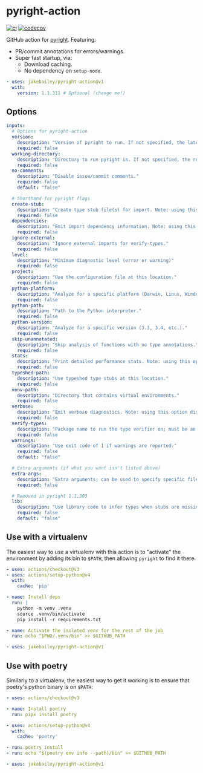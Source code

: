 # pyright-action

[![ci](https://github.com/jakebailey/pyright-action/actions/workflows/ci.yml/badge.svg)](https://github.com/jakebailey/pyright-action/actions/workflows/ci.yml)
[![codecov](https://codecov.io/gh/jakebailey/pyright-action/branch/main/graph/badge.svg?token=5OMEFS2LQZ)](https://codecov.io/gh/jakebailey/pyright-action)

GitHub action for [pyright](https://github.com/microsoft/pyright). Featuring:

- PR/commit annotations for errors/warnings.
- Super fast startup, via:
  - Download caching.
  - No dependency on `setup-node`.

```yml
- uses: jakebailey/pyright-action@v1
  with:
    version: 1.1.311 # Optional (change me!)
```

## Options

```yml
inputs:
  # Options for pyright-action
  version:
    description: "Version of pyright to run. If not specified, the latest version will be used."
    required: false
  working-directory:
    description: "Directory to run pyright in. If not specified, the repo root will be used."
    required: false
  no-comments:
    description: "Disable issue/commit comments."
    required: false
    default: "false"

  # Shorthand for pyright flags
  create-stub:
    description: "Create type stub file(s) for import. Note: using this option disables commenting."
    required: false
  dependencies:
    description: "Emit import dependency information. Note: using this option disables commenting."
    required: false
  ignore-external:
    description: "Ignore external imports for verify-types."
    required: false
  level:
    description: "Minimum diagnostic level (error or warning)"
    required: false
  project:
    description: "Use the configuration file at this location."
    required: false
  python-platform:
    description: "Analyze for a specific platform (Darwin, Linux, Windows)."
    required: false
  python-path:
    description: "Path to the Python interpreter."
    required: false
  python-version:
    description: "Analyze for a specific version (3.3, 3.4, etc.)."
    required: false
  skip-unannotated:
    description: "Skip analysis of functions with no type annotations."
    required: false
  stats:
    description: "Print detailed performance stats. Note: using this option disables commenting."
    required: false
  typeshed-path:
    description: "Use typeshed type stubs at this location."
    required: false
  venv-path:
    description: "Directory that contains virtual environments."
    required: false
  verbose:
    description: "Emit verbose diagnostics. Note: using this option disables commenting."
    required: false
  verify-types:
    description: "Package name to run the type verifier on; must be an *installed* library. Any score under 100% will fail the build. Using this option disables commenting."
    required: false
  warnings:
    description: "Use exit code of 1 if warnings are reported."
    required: false
    default: "false"

  # Extra arguments (if what you want isn't listed above)
  extra-args:
    description: "Extra arguments; can be used to specify specific files to check."
    required: false

  # Removed in pyright 1.1.303
  lib:
    description: "Use library code to infer types when stubs are missing."
    required: false
    default: "false"
```

## Use with a virtualenv

The easiest way to use a virtualenv with this action is to "activate" the
environment by adding its bin to `$PATH`, then allowing `pyright` to find it
there.

```yml
- uses: actions/checkout@v3
- uses: actions/setup-python@v4
  with:
    cache: 'pip'

- name: Install deps
  run: |
    python -m venv .venv
    source .venv/bin/activate
    pip install -r requirements.txt

- name: Activate the isolated venv for the rest of the job
  run: echo "$PWD/.venv/bin" >> $GITHUB_PATH

- uses: jakebailey/pyright-action@v1
```

## Use with poetry

Similarly to a virtualenv, the easiest way to get it working is to ensure that
poetry's python binary is on `$PATH`:

```yml
- uses: actions/checkout@v3

- name: Install poetry
  run: pipx install poetry

- uses: actions/setup-python@v4
  with:
    cache: 'poetry'

- run: poetry install
- run: echo "$(poetry env info --path)/bin" >> $GITHUB_PATH

- uses: jakebailey/pyright-action@v1
```
